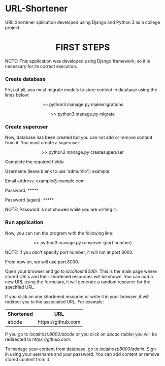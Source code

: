 # URL-Shortener
URL Shortener aplication developed using Django and Python 3 as a college project.
<h1 align="center">FIRST STEPS</h1>
<p>NOTE: This application was developed using Django framework, so it is necessary for its correct execution.</p>
<h3>Create database</h3>
<p>First of all, you must migrate models to store content in database using the lines below: </p>
<p align="center">>> python3 manage.py makemigrations</p>
<p align="center">>> python3 manage.py migrate</p>
<h3>Create superuser</h3>
<p>Now, database has been created but you can not add or remove content from it. You must create a superuser: </p>
<p align="center">>> python3 manage.py createsuperuser</p>
<p>Complete the required fields: </p>
<p>Username (leave blank to use 'admurillo'): example</p>
<p>Email address: example@example.com</p>
<p>Password: *****</p>
<p>Password (again): *****</p>
<p>NOTE: Password is not showed while you are writing it.</p>
<h3>Run application</h3>
<p>Now, you can run the program with the following line: </p>
<p align="center">>> python3 manage.py runserver {port number}</p>
<p>NOTE: If you don't specify port number, it will run at port 8000.</p>
<p>From now on, we will use port 8000.</p>
<p>Open your browser and go to <i>locahost:8000/</i>. This is the main page where stored URLs and their shortened resources will be shown. You can add a new URL using the formulary, it will generate a random resource for the specified URL.</p>
<p>If you click on one shortened resource or write it in your browser, it will redirect you to the associated URL. For example:</p>
<table>
  <tr>
    <th>Shortened</th>
    <th>URL</th>
  </tr>
  <tr>
    <td>abcde</td>
    <td>https://github.com</td>
  </tr>
</table>
<p>If you go to <i>localhost:8000/abcde</i> or you click on <i>abcde</i> (table) you will be redirected to <i>https://github.com</i>.</p>
<p>To manage your content from database, go to <i>localhost:8000/admin</i>. Sign in using your username and your password. You can add content or remove stored content from it.</p>
